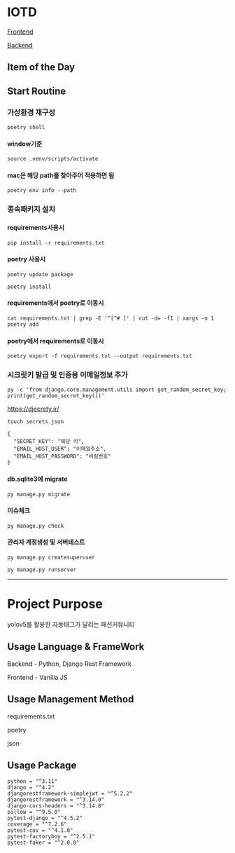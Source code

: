 # IOTD

[Frontend](https://github.com/kimty9627/IOTD_Project_Front)

[Backend](https://github.com/ellisajung/IOTD_drf_project)

## Item of the Day


## Start Routine

### 가상환경 재구성

    poetry shell

#### window기준

    source .venv/scripts/activate

#### mac은 해당 path를 찾아주어 적용하면 됨

    poetry env info --path

### 종속패키지 설치

#### requirements사용시

    pip install -r requirements.txt

#### poetry 사용시

    poetry update package

    poetry install

#### requirements에서 poetry로 이동시

    cat requirements.txt | grep -E '^[^# ]' | cut -d= -f1 | xargs -n 1 poetry add

#### poetry에서 requirements로 이동시

    poetry export -f requirements.txt --output requirements.txt

### 시크릿키 발급 및 인증용 이메일정보 추가

    py -c 'from django.core.management.utils import get_random_secret_key; print(get_random_secret_key())'

https://djecrety.ir/

    touch secrets.json

    {
      "SECRET_KEY": "해당 키",
      "EMAIL_HOST_USER": "이메일주소",
      "EMAIL_HOST_PASSWORD": "비림번호"
    }

#### db.sqlite3에 migrate

    py manage.py migrate

#### 이슈체크

    py manage.py check

#### 관리자 계정생성 및 서버테스트

    py manage.py createsuperuser

    py manage.py runserver

---

# Project Purpose

yolov5를 활용한 자동태그가 달리는 패션커뮤니티

## Usage Language & FrameWork

Backend - Python, Django Rest Framework

Frontend - Vanilla JS

## Usage Management Method

requirements.txt

poetry

json

## Usage Package

    python = "^3.11"
    django = "^4.2"
    djangorestframework-simplejwt = "^5.2.2"
    djangorestframework = "^3.14.0"
    django-cors-headers = "^3.14.0"
    pillow = "^9.5.0"
    pytest-django = "^4.5.2"
    coverage = "^7.2.6"
    pytest-cov = "^4.1.0"
    pytest-factoryboy = "^2.5.1"
    pytest-faker = "^2.0.0"

